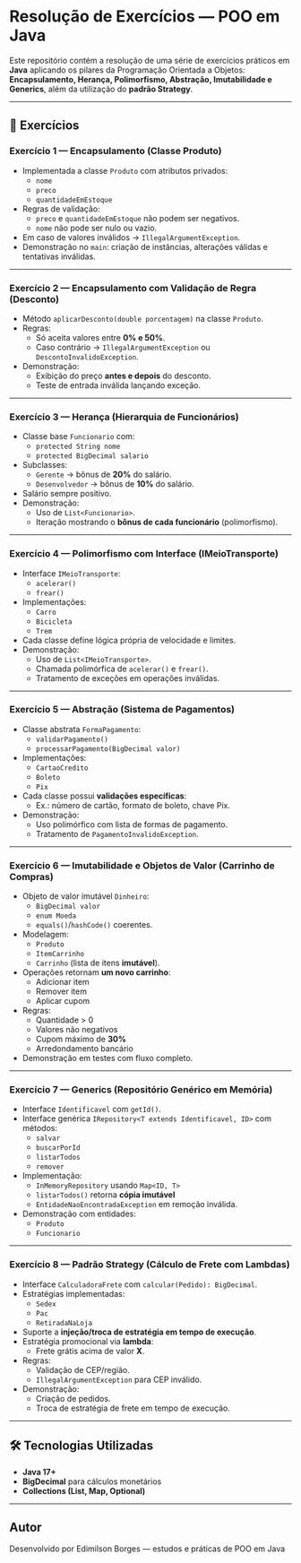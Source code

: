 # Resolução de Exercícios — POO em Java

Este repositório contém a resolução de uma série de exercícios práticos em **Java** aplicando os pilares da Programação Orientada a Objetos: **Encapsulamento, Herança, Polimorfismo, Abstração, Imutabilidade e Generics**, além da utilização do **padrão Strategy**.

---

## 🚀 Exercícios

### Exercício 1 — Encapsulamento (Classe Produto)
- Implementada a classe `Produto` com atributos privados:
  - `nome`
  - `preco`
  - `quantidadeEmEstoque`
- Regras de validação:
  - `preco` e `quantidadeEmEstoque` não podem ser negativos.
  - `nome` não pode ser nulo ou vazio.
- Em caso de valores inválidos → `IllegalArgumentException`.
- Demonstração no `main`: criação de instâncias, alterações válidas e tentativas inválidas.

---

### Exercício 2 — Encapsulamento com Validação de Regra (Desconto)
- Método `aplicarDesconto(double porcentagem)` na classe `Produto`.
- Regras:
  - Só aceita valores entre **0% e 50%**.
  - Caso contrário → `IllegalArgumentException` ou `DescontoInvalidoException`.
- Demonstração:
  - Exibição do preço **antes e depois** do desconto.
  - Teste de entrada inválida lançando exceção.

---

### Exercício 3 — Herança (Hierarquia de Funcionários)
- Classe base `Funcionario` com:
  - `protected String nome`
  - `protected BigDecimal salario`
- Subclasses:
  - `Gerente` → bônus de **20%** do salário.
  - `Desenvolvedor` → bônus de **10%** do salário.
- Salário sempre positivo.
- Demonstração:
  - Uso de `List<Funcionario>`.
  - Iteração mostrando o **bônus de cada funcionário** (polimorfismo).

---

### Exercício 4 — Polimorfismo com Interface (IMeioTransporte)
- Interface `IMeioTransporte`:
  - `acelerar()`
  - `frear()`
- Implementações:
  - `Carro`
  - `Bicicleta`
  - `Trem`
- Cada classe define lógica própria de velocidade e limites.
- Demonstração:
  - Uso de `List<IMeioTransporte>`.
  - Chamada polimórfica de `acelerar()` e `frear()`.
  - Tratamento de exceções em operações inválidas.

---

### Exercício 5 — Abstração (Sistema de Pagamentos)
- Classe abstrata `FormaPagamento`:
  - `validarPagamento()`
  - `processarPagamento(BigDecimal valor)`
- Implementações:
  - `CartaoCredito`
  - `Boleto`
  - `Pix`
- Cada classe possui **validações específicas**:
  - Ex.: número de cartão, formato de boleto, chave Pix.
- Demonstração:
  - Uso polimórfico com lista de formas de pagamento.
  - Tratamento de `PagamentoInvalidoException`.

---

### Exercício 6 — Imutabilidade e Objetos de Valor (Carrinho de Compras)
- Objeto de valor imutável `Dinheiro`:
  - `BigDecimal valor`
  - `enum Moeda`
  - `equals()`/`hashCode()` coerentes.
- Modelagem:
  - `Produto`
  - `ItemCarrinho`
  - `Carrinho` (lista de itens **imutável**).
- Operações retornam **um novo carrinho**:
  - Adicionar item
  - Remover item
  - Aplicar cupom
- Regras:
  - Quantidade > 0
  - Valores não negativos
  - Cupom máximo de **30%**
  - Arredondamento bancário
- Demonstração em testes com fluxo completo.

---

### Exercício 7 — Generics (Repositório Genérico em Memória)
- Interface `Identificavel` com `getId()`.
- Interface genérica `IRepository<T extends Identificavel, ID>` com métodos:
  - `salvar`
  - `buscarPorId`
  - `listarTodos`
  - `remover`
- Implementação:
  - `InMemoryRepository` usando `Map<ID, T>`
  - `listarTodos()` retorna **cópia imutável**
  - `EntidadeNaoEncontradaException` em remoção inválida.
- Demonstração com entidades:
  - `Produto`
  - `Funcionario`

---

### Exercício 8 — Padrão Strategy (Cálculo de Frete com Lambdas)
- Interface `CalculadoraFrete` com `calcular(Pedido): BigDecimal`.
- Estratégias implementadas:
  - `Sedex`
  - `Pac`
  - `RetiradaNaLoja`
- Suporte a **injeção/troca de estratégia em tempo de execução**.
- Estratégia promocional via **lambda**:
  - Frete grátis acima de valor **X**.
- Regras:
  - Validação de CEP/região.
  - `IllegalArgumentException` para CEP inválido.
- Demonstração:
  - Criação de pedidos.
  - Troca de estratégia de frete em tempo de execução.

---

## 🛠️ Tecnologias Utilizadas
- **Java 17+**
- **BigDecimal** para cálculos monetários
- **Collections (List, Map, Optional)**

---

## Autor

Desenvolvido por Edimilson Borges — estudos e práticas de POO em Java
